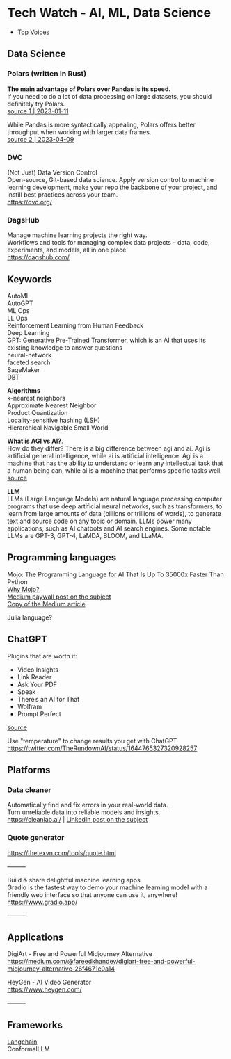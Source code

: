 # Tech Watch - AI, ML, Data Science

- [Top Voices](top-voices.md)

## Data Science

### Polars (written in Rust)
**The main advantage of Polars over Pandas is its speed.**  
If you need to do a lot of data processing on large datasets, you should definitely try Polars.  
[source 1 | 2023-01-11](https://towardsdatascience.com/pandas-vs-polars-a-syntax-and-speed-comparison-5aa54e27497e)

While Pandas is more syntactically appealing, Polars offers better throughput when working with larger data frames.  
[source 2 | 2023-04-09](https://medium.com/cuenex/pandas-2-0-vs-polars-the-ultimate-battle-a378eb75d6d1)

### DVC
(Not Just) Data Version Control  
Open-source, Git-based data science. Apply version control to machine learning development, make your repo the backbone of your project, and instill best practices across your team.  
https://dvc.org/

### DagsHub
Manage machine learning projects the right way.  
Workflows and tools for managing complex data projects – data, code, experiments, and models, all in one place.  
https://dagshub.com/

## Keywords
AutoML  
AutoGPT  
ML Ops  
LL Ops  
Reinforcement Learning from Human Feedback  
Deep Learning  
GPT: Generative Pre-Trained Transformer, which is an AI that uses its existing knowledge to answer questions  
neural-network  
faceted search  
SageMaker  
DBT  

**Algorithms**  
k-nearest neighbors  
Approximate Nearest Neighbor  
Product Quantization  
Locality-sensitive hashing (LSH)  
Hierarchical Navigable Small World  


**What is AGI vs AI?**.  
How do they differ? There is a big difference between agi and ai. Agi is artificial general intelligence, while ai is artificial intelligence. Agi is a machine that has the ability to understand or learn any intellectual task that a human being can, while ai is a machine that performs specific tasks well.  
[source](https://www.alibabacloud.com/topic-center/tech/19tggrvkimmz-agi-vs-ai-alibaba-cloud)


**LLM**  
LLMs (Large Language Models) are natural language processing computer programs that use deep artificial neural networks, such as transformers, to learn from large amounts of data (billions or trillions of words), to generate text and source code on any topic or domain. 
LLMs power many applications, such as AI chatbots and AI search engines. Some notable LLMs are GPT-3, GPT-4, LaMDA, BLOOM, and LLaMA. 

## Programming languages
Mojo: The Programming Language for AI That Is Up To 35000x Faster Than Python  
[Why Mojo?](https://docs.modular.com/mojo/why-mojo.html)  
[Medium paywall post on the subject](https://medium.com/artificial-corner/mojo-the-programming-language-for-ai-that-is-up-to-35000x-faster-than-python-e68d1fba37db)  
[Copy of the Medium article](articles/Mojo%20The%20Programming%20Language%20for%20AI%20That%20Is%20Up%20To%2035000x%20Faster%20Than%20Python%20by%20The%20PyCoach%20Artificial%20Corner.pdf)  

Julia language?


## ChatGPT
Plugins that are worth it:  
- Video Insights  
- Link Reader  
- Ask Your PDF  
- Speak  
- There’s an AI for That  
- Wolfram  
- Prompt Perfect  

[source](https://artificialcorner.com/i-tried-84-chatgpt-plugins-these-are-the-best-3b3be6b1cb7b)

Use "temperature" to change results you get with ChatGPT  
https://twitter.com/TheRundownAI/status/1644765327320928257


## Platforms
### Data cleaner
Automatically find and fix errors in your real-world data.  
Turn unreliable data into reliable models and insights.  
https://cleanlab.ai/ | [LinkedIn post on the subject](https://www.linkedin.com/feed/update/urn%3Ali%3Aactivity%3A7064898001051267072)

### Quote generator
https://thetexvn.com/tools/quote.html

———

Build & share delightful machine learning apps  
Gradio is the fastest way to demo your machine learning model with a friendly web interface so that anyone can use it, anywhere!  
https://www.gradio.app/

———

## Applications

DigiArt - Free and Powerful Midjourney Alternative  
https://medium.com/@fareedkhandev/digiart-free-and-powerful-midjourney-alternative-26f4671e0a14  

HeyGen - AI Video Generator  
https://www.heygen.com/  

———

## Frameworks

[Langchain](https://langchain.com/)  
ConformalLLM
